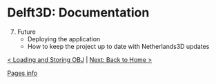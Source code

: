 # Delft3D: Documentation 

7. Future
    - Deploying the application
    - How to keep the project up to date with Netherlands3D updates

[< Loading and Storing OBJ](./loading-obj.md) | [Next: Back to Home >](./index.md)

[Pages info](./pages/example/pages.md)